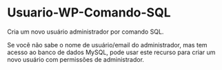 # Usuario-WP-Comando-SQL
Cria um novo usuário administrador por comando SQL.

Se você não sabe o nome de usuário/email do administrador, mas tem acesso ao banco de dados MySQL, pode usar este recurso para criar um novo usuário com permissões de administrador. 
